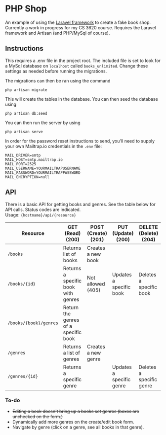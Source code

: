 # PHP Shop

An example of using the [Laravel framework](laravel.md) to create a fake book shop. Currently a work in progress for my CS 3620 course. Requires the Laravel framework and Artisan (and PHP/MySql of course).

## Instructions
This requires a .env file in the project root. The included file is set to look for a MySql database on `localhost` called `books_unlimited`. Change these settings as needed before running the migrations.  

The migrations can then be ran using the command 
```
php artisan migrate
```
This will create the tables in the database. You can then seed the database using 
```
php artisan db:seed
```
You can then run the server by using
```
php artisan serve
```
In order for the password reset instructions to send, you'll need to supply your own Mailtrap.io credentials in the `.env` file:
```
MAIL_DRIVER=smtp
MAIL_HOST=smtp.mailtrap.io
MAIL_PORT=2525
MAIL_USERNAME=YOURMAILTRAPUSERNAME
MAIL_PASSWORD=YOURMAILTRAPPASSWORD
MAIL_ENCRYPTION=null
```

## API
There is a basic API for getting books and genres. See the table below for API calls. Status codes are indicated.  
Usage: `{hostname}/api/{resource}`

| Resource               | GET (Read) (200)                     | POST (Create) (201)   | PUT (Update) (200)       | DELETE (Delete) (204)    |
|------------------------|--------------------------------------|-----------------------|--------------------------|--------------------------|
| `/books`               | Returns list of books                | Creates a new book    |                          |                          |
| `/books/{id}`          | Returns a specific book with genres  | Not allowed (405)     | Updates a specific book  | Deletes a specific book  |
| `/books/{book}/genres` | Return the genres of a specific book |                       |                          |                          |
| `/genres`              | Returns a list of genres             | Creates a new genre   |                          |                          |
| `/genres/{id}`         | Returns a specific genre             |                       | Updates a specific genre | Deletes a specific genre |


### To-do
* ~~Editing a book doesn't bring up a books set genres (boxes are unchecked on the form.)~~
* Dynamically add more genres on the create/edit book form.
* Navigate by genre (click on a genre, see all books in that genre).
